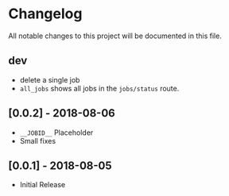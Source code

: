 # Changelog
All notable changes to this project will be documented in this file.

## dev
- delete a single job
- `all_jobs` shows all jobs in the `jobs/status` route.

## [0.0.2] - 2018-08-06
- `__JOBID__` Placeholder
- Small fixes

## [0.0.1] - 2018-08-05
- Initial Release